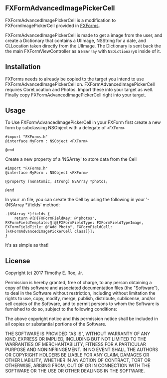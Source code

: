 FXFormAdvancedImagePickerCell
------------------------
FXFormAdvancedImagePickerCell is a modification to FXFormImagePickerCell provided in [FXForms](https://github.com/nicklockwood/FXForms).

FXFormAdvancedImagePickerCell is made to get a image from the user, and create a Dictionary that contains a UIImage, NSString for a date, and CLLocation taken directly from the UIImage.
The Dictionary is sent back the the main FXFormViewController as a `NSArray` with `NSDictionary`s inside of it.

Installation
--------------
FXForms needs to already be copied to the target you intend to use FXFormAdvancedImagePickerCell on.
FXFormAdvancedImagePickerCell requires CoreLocation and Photos. Import these into your target as well.
Finally copy FXFormAdvancedImagePickerCell right into your target.

Usage
-------
To Use FXFormAdvancedImagePickerCell in your FXForm first create a new form by subclassing NSObject with a delegate of `<FXForm>`

```objc
#import "FXForms.h"
@interface MyForm : NSObject <FXForm>

@end
```

Create a new property of a 'NSArray' to store data from the Cell
```objc
#import "FXForms.h"
@interface MyForm : NSObject <FXForm>

@property (nonatomic, strong) NSArray *photos;

@end
```

In your .m file, you can create the Cell by using the following in your '-(NSArray *)fields' method:

```objc
-(NSArray *)fields {
	return @[@{FXFormFieldKey: @"photos", FXFormFieldTemplate:@[@{FXFormFieldType: FXFormFieldTypeImage, FXFormFieldTitle: @"Add Photo", FXFormFieldCell: [FXFormAdvancedImagePickerCell class]}];
}
```

It's as simple as that!

License
--------
Copyright (c) 2017 Timothy E. Roe, Jr.

Permission is hereby granted, free of charge, to any person obtaining a copy
of this software and associated documentation files (the "Software"), to deal
in the Software without restriction, including without limitation the rights
to use, copy, modify, merge, publish, distribute, sublicense, and/or sell
copies of the Software, and to permit persons to whom the Software is
furnished to do so, subject to the following conditions:

The above copyright notice and this permission notice shall be included in all
copies or substantial portions of the Software.

THE SOFTWARE IS PROVIDED "AS IS", WITHOUT WARRANTY OF ANY KIND, EXPRESS OR
IMPLIED, INCLUDING BUT NOT LIMITED TO THE WARRANTIES OF MERCHANTABILITY,
FITNESS FOR A PARTICULAR PURPOSE AND NONINFRINGEMENT. IN NO EVENT SHALL THE
AUTHORS OR COPYRIGHT HOLDERS BE LIABLE FOR ANY CLAIM, DAMAGES OR OTHER
LIABILITY, WHETHER IN AN ACTION OF CONTRACT, TORT OR OTHERWISE, ARISING FROM,
OUT OF OR IN CONNECTION WITH THE SOFTWARE OR THE USE OR OTHER DEALINGS IN THE
SOFTWARE.


